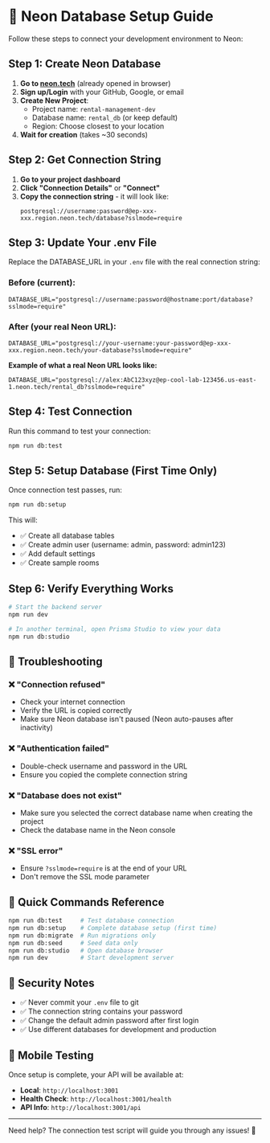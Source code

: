 # 🚀 Neon Database Setup Guide

Follow these steps to connect your development environment to Neon:

## Step 1: Create Neon Database

1. **Go to [neon.tech](https://neon.tech/)** (already opened in browser)
2. **Sign up/Login** with your GitHub, Google, or email
3. **Create New Project**:
   - Project name: `rental-management-dev`
   - Database name: `rental_db` (or keep default)
   - Region: Choose closest to your location
4. **Wait for creation** (takes ~30 seconds)

## Step 2: Get Connection String

1. **Go to your project dashboard**
2. **Click "Connection Details"** or **"Connect"**
3. **Copy the connection string** - it will look like:
   ```
   postgresql://username:password@ep-xxx-xxx.region.neon.tech/database?sslmode=require
   ```

## Step 3: Update Your .env File

Replace the DATABASE_URL in your `.env` file with the real connection string:

### Before (current):
```env
DATABASE_URL="postgresql://username:password@hostname:port/database?sslmode=require"
```

### After (your real Neon URL):
```env
DATABASE_URL="postgresql://your-username:your-password@ep-xxx-xxx.region.neon.tech/your-database?sslmode=require"
```

**Example of what a real Neon URL looks like:**
```env
DATABASE_URL="postgresql://alex:AbC123xyz@ep-cool-lab-123456.us-east-1.neon.tech/rental_db?sslmode=require"
```

## Step 4: Test Connection

Run this command to test your connection:
```bash
npm run db:test
```

## Step 5: Setup Database (First Time Only)

Once connection test passes, run:
```bash
npm run db:setup
```

This will:
- ✅ Create all database tables
- ✅ Create admin user (username: admin, password: admin123)
- ✅ Add default settings
- ✅ Create sample rooms

## Step 6: Verify Everything Works

```bash
# Start the backend server
npm run dev

# In another terminal, open Prisma Studio to view your data
npm run db:studio
```

## 🔧 Troubleshooting

### ❌ "Connection refused"
- Check your internet connection
- Verify the URL is copied correctly
- Make sure Neon database isn't paused (Neon auto-pauses after inactivity)

### ❌ "Authentication failed"
- Double-check username and password in the URL
- Ensure you copied the complete connection string

### ❌ "Database does not exist"
- Make sure you selected the correct database name when creating the project
- Check the database name in the Neon console

### ❌ "SSL error"
- Ensure `?sslmode=require` is at the end of your URL
- Don't remove the SSL mode parameter

## 🎯 Quick Commands Reference

```bash
npm run db:test     # Test database connection
npm run db:setup    # Complete database setup (first time)
npm run db:migrate  # Run migrations only
npm run db:seed     # Seed data only
npm run db:studio   # Open database browser
npm run dev         # Start development server
```

## 🔐 Security Notes

- ✅ Never commit your `.env` file to git
- ✅ The connection string contains your password
- ✅ Change the default admin password after first login
- ✅ Use different databases for development and production

## 📱 Mobile Testing

Once setup is complete, your API will be available at:
- **Local**: `http://localhost:3001`
- **Health Check**: `http://localhost:3001/health`
- **API Info**: `http://localhost:3001/api`

---

Need help? The connection test script will guide you through any issues! 🚀

